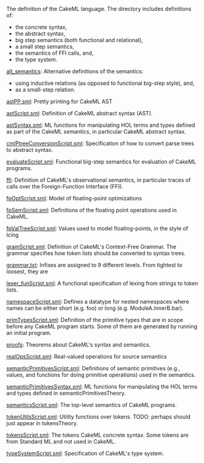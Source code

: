 The definition of the CakeML language.
The directory includes definitions of:
 - the concrete syntax,
 - the abstract syntax,
 - big step semantics (both functional and relational),
 - a small step semantics,
 - the semantics of FFI calls, and,
 - the type system.

[alt_semantics](alt_semantics):
Alternative definitions of the semantics:
  - using inductive relations (as opposed to functional big-step style), and,
  - as a small-step relation.

[astPP.sml](astPP.sml):
Pretty printing for CakeML AST

[astScript.sml](astScript.sml):
Definition of CakeML abstract syntax (AST).

[astSyntax.sml](astSyntax.sml):
ML functions for manipulating HOL terms and types defined as part of the
CakeML semantics, in particular CakeML abstract syntax.

[cmlPtreeConversionScript.sml](cmlPtreeConversionScript.sml):
Specification of how to convert parse trees to abstract syntax.

[evaluateScript.sml](evaluateScript.sml):
Functional big-step semantics for evaluation of CakeML programs.

[ffi](ffi):
Definition of CakeML's observational semantics, in particular traces of calls
over the Foreign-Function Interface (FFI).

[fpOptScript.sml](fpOptScript.sml):
Model of floating-point optimizations

[fpSemScript.sml](fpSemScript.sml):
Definitions of the floating point operations used in CakeML.

[fpValTreeScript.sml](fpValTreeScript.sml):
Values used to model floating-points, in the style of Icing

[gramScript.sml](gramScript.sml):
Definition of CakeML's Context-Free Grammar.
The grammar specifies how token lists should be converted to syntax trees.

[grammar.txt](grammar.txt):
Infixes are assigned to 9 different levels.  From tightest to loosest, they are

[lexer_funScript.sml](lexer_funScript.sml):
A functional specification of lexing from strings to token lists.

[namespaceScript.sml](namespaceScript.sml):
Defines a datatype for nested namespaces where names can be either
short (e.g. foo) or long (e.g. ModuleA.InnerB.bar).

[primTypesScript.sml](primTypesScript.sml):
Definition of the primitive types that are in scope before any CakeML program
starts. Some of them are generated by running an initial program.

[proofs](proofs):
Theorems about CakeML's syntax and semantics.

[realOpsScript.sml](realOpsScript.sml):
Real-valued operations for source semantics

[semanticPrimitivesScript.sml](semanticPrimitivesScript.sml):
Definitions of semantic primitives (e.g., values, and functions for doing
primitive operations) used in the semantics.

[semanticPrimitivesSyntax.sml](semanticPrimitivesSyntax.sml):
ML functions for manipulating the HOL terms and types defined in
semanticPrimitivesTheory.

[semanticsScript.sml](semanticsScript.sml):
The top-level semantics of CakeML programs.

[tokenUtilsScript.sml](tokenUtilsScript.sml):
Utility functions over tokens.
TODO: perhaps should just appear in tokensTheory.

[tokensScript.sml](tokensScript.sml):
The tokens CakeML concrete syntax.
Some tokens are from Standard ML and not used in CakeML.

[typeSystemScript.sml](typeSystemScript.sml):
Specification of CakeML's type system.
